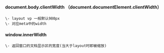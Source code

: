 #### document.body.clientWidth （document.documentElement.clientWidth）
    \- layout vp 一般默认980px  
    \- 对应meta中的width
#### window.innerWidth 
    \- 返回窗口的文档显示区的宽度(当大于layout时即被缩放)